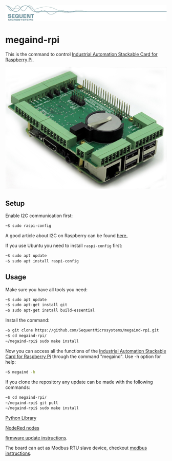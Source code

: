 [![megaind-rpi](res/sequent.jpg)](https://www.sequentmicrosystems.com)

# megaind-rpi

This is the command to control [Industrial Automation Stackable Card for Raspberry Pi](https://sequentmicrosystems.com/collections/industrial-automation/products/raspberry-pi-industrial-automation).

![MEGA-IND](res/IND.jpg)

## Setup

Enable I2C communication first:
```bash
~$ sudo raspi-config
```
A good article about I2C on Raspberry can be found [here.](https://www.raspberrypi-spy.co.uk/2014/11/enabling-the-i2c-interface-on-the-raspberry-pi/) 

If you use Ubuntu you need to install ```raspi-config``` first:

```bash
~$ sudo apt update
~$ sudo apt install raspi-config
```
## Usage

Make sure you have all tools you need:
```bash
~$ sudo apt update
~$ sudo apt-get install git
~$ sudo apt-get install build-essential
```
Install the command:
```bash
~$ git clone https://github.com/SequentMicrosystems/megaind-rpi.git
~$ cd megaind-rpi/
~/megaind-rpi$ sudo make install
```

Now you can access all the functions of the [Industrial Automation Stackable Card for Raspberry Pi](https://sequentmicrosystems.com/collections/industrial-automation/products/raspberry-pi-industrial-automation) through the command "megaind". Use -h option for help:
```bash
~$ megaind -h
```

If you clone the repository any update can be made with the following commands:

```bash
~$ cd megaind-rpi/  
~/megaind-rpi$ git pull
~/megaind-rpi$ sudo make install
```  
[Python Library](https://github.com/SequentMicrosystems/megaind-rpi/tree/master/python)

[NodeRed nodes](https://github.com/SequentMicrosystems/megaind-rpi/tree/master/node-red-contrib-sm-ind)

[firmware update instructions](https://github.com/SequentMicrosystems/megaind-rpi/tree/master/update).

The board can act as Modbus RTU slave device, checkout [modbus instructions](https://github.com/SequentMicrosystems/megaind-rpi/blob/master/MODBUS.md).
